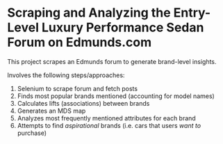 # Scraping and Analyzing the Entry-Level Luxury Performance Sedan Forum on Edmunds.com

This project scrapes an Edmunds forum to generate brand-level insights.

Involves the following steps/approaches:
1. Selenium to scrape forum and fetch posts
2. Finds most popular brands mentioned (accounting for model names)
3. Calculates lifts (associations) between brands
4. Generates an MDS map
5. Analyzes most frequently mentioned attributes for each brand
6. Attempts to find *aspirational* brands (i.e. cars that users *want to* purchase)
